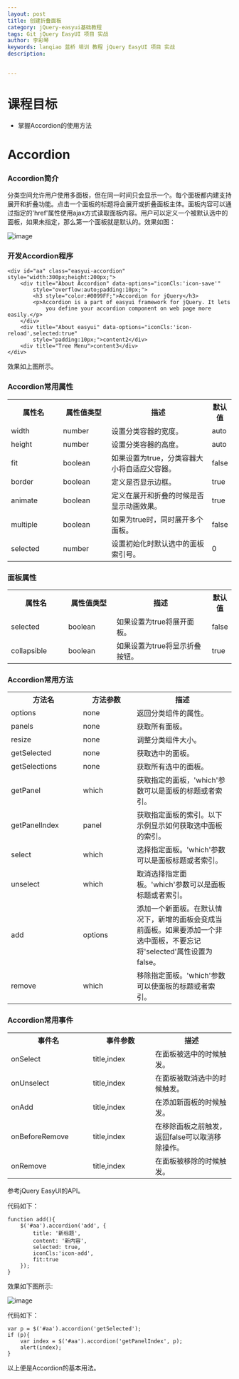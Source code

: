 ```yaml
---
layout: post  
title: 创建折叠面板    
category: jQuery-easyui基础教程  
tags: Git jQuery EasyUI 项目 实战  
author: 李彩琴  
keywords: lanqiao 蓝桥 培训 教程 jQuery EasyUI 项目 实战  
description:
  

---
```

# 课程目标

- 掌握Accordion的使用方法


# Accordion

### Accordion简介

  
分类空间允许用户使用多面板，但在同一时间只会显示一个。每个面板都内建支持展开和折叠功能。点击一个面板的标题将会展开或折叠面板主体。面板内容可以通过指定的'href'属性使用ajax方式读取面板内容。用户可以定义一个被默认选中的面板，如果未指定，那么第一个面板就是默认的。效果如图：

![image](http://i.imgur.com/cJZEgtY.png) 

### 开发Accordion程序

```
<div id="aa" class="easyui-accordion" style="width:300px;height:200px;">
	<div title="About Accordion" data-options="iconCls:'icon-save'"
		style="overflow:auto;padding:10px;">
		<h3 style="color:#0099FF;">Accordion for jQuery</h3>
		<p>Accordion is a part of easyui framework for jQuery. It lets
			you define your accordion component on web page more easily.</p>
	</div>
	<div title="About easyui" data-options="iconCls:'icon-reload',selected:true"
		style="padding:10px;">content2</div>
	<div title="Tree Menu">content3</div>
</div>
```  

效果如上图所示。


### Accordion常用属性

<table class="table table-bordered table-striped table-condensed">
   <tr>
      <th width="200px">属性名</th>
      <th width="180px">属性值类型</th>
      <th width="650px">描述</th>
      <th>默认值</th>
   </tr>
   <tr>
      <td>width</td>
	  <td>number</td>
	  <td>设置分类容器的宽度。</td>
	  <td>auto</td>
   </tr>
   <tr>
      <td>height</td> 
	  <td>number</td> 
	  <td>设置分类容器的高度。</td>
      <td>auto</td>
   </tr>
   <tr>
      <td>fit</td> 
      <td>boolean</td> 
      <td>如果设置为true，分类容器大小将自适应父容器。</td> 
      <td>false</td>
   </tr>
   <tr>
      <td>border</td> 
      <td>boolean</td> 
      <td>定义是否显示边框。</td> 
      <td>true</td>
   </tr>
   <tr>
      <td>animate</td> 
      <td>boolean</td> 
      <td>定义在展开和折叠的时候是否显示动画效果。</td> 
      <td>true</td>
   </tr>
   <tr>
      <td>multiple</td> 
      <td>boolean</td> 
      <td>如果为true时，同时展开多个面板。</td> 
      <td>false</td>
   </tr>   
   <tr>
      <td>selected</td> 
      <td>number</td> 
      <td>设置初始化时默认选中的面板索引号。</td> 
      <td>0</td>
   </tr>
</table>


### 面板属性

<table class="table table-bordered table-striped table-condensed">
   <tr>
      <th width="200px">属性名</th>
      <th width="180px">属性值类型</th>
      <th width="650px">描述</th>
      <th>默认值</th>
   </tr>
   <tr>
      <td>selected</td>
	  <td>boolean</td>
	  <td>如果设置为true将展开面板。</td>
	  <td>false</td>
   </tr>
   <tr>
      <td>collapsible</td> 
	  <td>boolean</td> 
	  <td>如果设置为true将显示折叠按钮。</td>
      <td>true</td>
   </tr>
</table>


### Accordion常用方法  

<table class="table table-bordered table-striped table-condensed">
   <tr>
      <th width="300px">方法名</th> 
      <th width="300px">方法参数</th> 
      <th width="600px">描述</th>
   </tr>
   <tr>
      <td>options</td> 
      <td>none</td> 
      <td>返回分类组件的属性。</td>
   </tr>
   <tr>
      <td>panels</td> 
      <td>none</td> 
      <td>获取所有面板。</td>
   </tr>
   <tr>
      <td>resize</td> 
      <td>none</td> 
      <td>调整分类组件大小。</td>
   </tr>
   <tr>
      <td>getSelected</td> 
      <td>none</td> 
      <td>获取选中的面板。</td>
   </tr>
   <tr>
      <td>getSelections</td> 
      <td>none</td> 
      <td>获取所有选中的面板。</td>
   </tr>
   <tr>
      <td>getPanel</td> 
      <td>which</td> 
      <td>获取指定的面板，'which'参数可以是面板的标题或者索引。</td>
   </tr>   
   <tr>
      <td>getPanelIndex</td> 
      <td>panel</td> 
      <td>
	获取指定面板的索引。以下示例显示如何获取选中面板的索引。</td>
   </tr>   
   <tr>
      <td>select</td> 
      <td>which</td> 
      <td>选择指定面板。'which'参数可以是面板标题或者索引。</td>
   </tr>
   <tr>
      <td>unselect</td> 
      <td>which</td> 
      <td>取消选择指定面板。'which'参数可以是面板标题或者索引。</td>
   </tr>
   <tr>
      <td>add</td> 
      <td>options</td> 
      <td>
       添加一个新面板。在默认情况下，新增的面板会变成当前面板。如果要添加一个非选中面板，不要忘记将'selected'属性设置为false。 
	  </td>
   </tr>
   <tr>
      <td>remove</td> 
      <td>which</td> 
      <td>移除指定面板。'which'参数可以使面板的标题或者索引。</td>
   </tr>
</table>  


### Accordion常用事件

<table class="table table-bordered table-striped table-condensed">
   <tr>
      <th width="300px">事件名</th>
	  <th width="300px">事件参数</th>
	  <th width="600px">描述</th>
   </tr>
   <tr>
      <td>onSelect</td>
	  <td>title,index</td>
	  <td>在面板被选中的时候触发。</td>
   </tr>
   <tr>
      <td>onUnselect</td>
	  <td>title,index</td>
	  <td>在面板被取消选中的时候触发。</td>
   </tr>
   <tr>
      <td>onAdd</td>
	  <td>title,index</td>
	  <td>在添加新面板的时候触发。</td>
   </tr>
   <tr>
      <td>onBeforeRemove</td>
	  <td>title,index</td>
	  <td>在移除面板之前触发，返回false可以取消移除操作。</td>
   </tr>
   <tr>
      <td>onRemove</td>
	  <td>title,index</td>
	  <td>在面板被移除的时候触发。</td>
   </tr>
</table> 

参考jQuery EasyUI的API。

代码如下：

```
function add(){
	$('#aa').accordion('add', {
		title: '新标题',
		content: '新内容',
		selected: true,
		iconCls:'icon-add',
		fit:true
	});
}
```

效果如下图所示:

![image](http://i.imgur.com/kQpccQh.png)

代码如下：

```
var p = $('#aa').accordion('getSelected');
if (p){
	var index = $('#aa').accordion('getPanelIndex', p);
	alert(index);
}
```

以上便是Accordion的基本用法。





